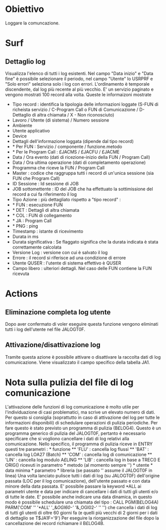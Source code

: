 # Obiettivo
Loggare la comuncazione.

# Surf
## Dettaglio log
Visualizza l'elenco di tutti i log esistenti.
Nel campo "Data inizio" e "Data fine" è possibile selezionare il periodo, nel campo "Utente" lo USRPRF e "Solo errori" seleziona solo i log con errori.
L'ordinamento è temporale discendente, dal log più recente al più vecchio.
E' un servizio paginato e vengono mostrati 100 record alla volta.
Queste le informaizoni mostrate
-  Tipo record :  identifica la tipologia delle informazioni loggate (S-FUN di richeista servizio / C-Program Call o FUN di Comunicazione / D-Dettaglio di altra chiamata / X - Non riconosciuto)
-  Lavoro / Utente (di sistema) / Numero sessione
-  Ambiente
-  Utente applicativo
-  Device
-  Dettagli dell'informazione loggata (dipende dal tipo record)
- \* Per FUN :  Servizio / componente / funzione.metodo
- \* Per le Program Call :  £JACMS / £JACFU / £JACME
-  Data / Ora evento (dati di ricezione-inizio della FUN / Program Call)
-  Data / Ora ultima operazione (dati di completamento operazione)
-  Programma che riceve la FUN / Program Call
-  Master :  codice che raggruppa tutti i record di un'unica sessione (sia FUN che Program Call)
-  ID Sessione :  Id sessione di JOB
-  JOB sottomettente :  ID del JOB che ha effettuato la sottimissione del record a cui fa riferimento il log
-  Tipo Azione :  più dettagliato rispetto a "tipo record" : 
- \* FUN :  esecuzione FUN
- \* DET :  Dettagli di altra chiamata
- \* COL :  FUN di collegamento
- \* JA :  Program Call
- \* PNG :  ping
-  Timestamp :  istante di ricevimento
-  Durata in ms
-  Durata significativa :  Se flaggato significa che la durata indicata è stata correttamente calcolata
-  Versione Log :  versione con cui è salvato il log
-  Errore :  il record si riferisce ad una condizione di errore
-  Utente QUSER :  l'utente di sistema effettivo è QUSER
-  Campo libero :  ulteriori dettagli. Nel caso delle FUN contiene la FUN ricevuta

# Actions
## Eliminazione completa log utente
Dopo aver confermato di voler eseguire questa funzione vengono eliminati tutti i log dell'utente nel file JALOGT0F.

## Attivazione/disattivazione log
Tramite questa azione è possibile attivare o disattivare la raccolta dati di log comunicazione.
Viene visualizzato il campo specifico della tabella JA1.

# Nota sulla pulizia del file di log comunicazione
L'attivazione delle funzioni di log comunicazione è molto utile per l'individuazione di casi problematici, ma scrive un elevato numero di dati.
Per questo si consiglia (soprattutto in caso di attivazione del log per tutte le informazioni disponibili) di schedulare operazioni di pulizia periodiche.
Per fare questo è stato previsto un programma di pulizia (B£LOG4). Questo è un programma generico di pulizia del JALOGT0F, pertanto è necessario specificare che si vogliono cancellare i dati di log relativi alla comunicazione. Nello specifico, il programma di pulizia riceve in ENTRY questi tre parametri : 
 \* funzione
   \*\*   'FLU'     :  cancella log flussi
   \*\*   'BAT'     :  cancella log LOA27 (Batch)
   \*\*   'COM'     :  cancella log di comunicazione
   \*\*   'LIN'     :  cancella log modulo A£LING
   \*\*   'LIB'     :  cancella log in base a TREC() E ORIG() ricevuti in parametro
 \* metodo (al momento sempre '')
 \* utente
 \* data minima
 \* parametro
 \* libreria (se passato '' assume il JALOGT0F in linea)
Una volta lanciato pulisce tutti i dati di log (su JALOGT0F) dell'origine passata (LOC per il log comunicazione), dell'utente passato e con data minore della data passata.
E' possibile passare la keyword \*ALL ai parametri utente e data per indicare di cancellare i dati di tutti gli utenti e/o di tutte le date.
E' possibile anche indicare una data dinamica, in questo modo è possibile schedulare una chiamata del tipo :  CALL PGM(B£LOG4A) PARM('COM' '' '\*ALL' '_&_OGI60-' '_&_OGI02-' '' '') che cancella i dati di log di tutti gli utenti di oltre 60 giorni fa (e quelli più vecchi di 2 giorni per i dati di dettaglio se T$JA1F='9')
Per eseguire la riorganizzazione del file dopo la cancellazione dei record richiamare il B£LOG4B.

